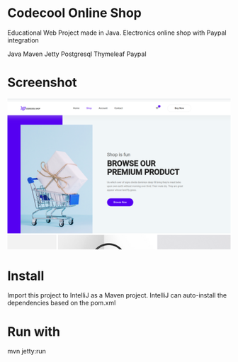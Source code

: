 # Codecool Online Shop

Educational Web Project made in Java. Electronics online shop with Paypal integration

Java
Maven
Jetty
Postgresql
Thymeleaf
Paypal

# Screenshot

![alt text](Screenshots/ScreenshotShop.png?raw=true)


# Install

Import this project to IntelliJ as a Maven project.
IntelliJ can auto-install the dependencies based on the pom.xml

# Run with

mvn jetty:run

